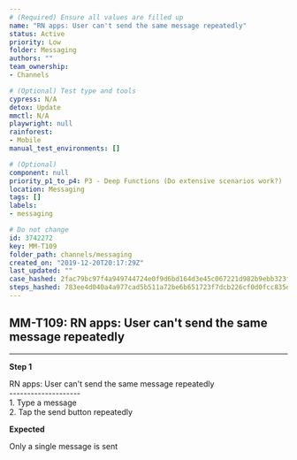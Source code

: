 ```yaml
---
# (Required) Ensure all values are filled up
name: "RN apps: User can't send the same message repeatedly"
status: Active
priority: Low
folder: Messaging
authors: ""
team_ownership: 
- Channels

# (Optional) Test type and tools
cypress: N/A
detox: Update
mmctl: N/A
playwright: null
rainforest: 
- Mobile
manual_test_environments: []

# (Optional)
component: null
priority_p1_to_p4: P3 - Deep Functions (Do extensive scenarios work?)
location: Messaging
tags: []
labels: 
- messaging

# Do not change
id: 3742272
key: MM-T109
folder_path: channels/messaging
created_on: "2019-12-20T20:17:29Z"
last_updated: ""
case_hashed: 2fac79bc97f4a949744724e0f9d6bd164d3e45c067221d982b9ebb323fdbc3b594bb8ae1e188af3d0b32db845403bfc5
steps_hashed: 783ee4d040a4a977cad5b511a72be6b651723f7dcb226cf0d0fcc835ddbc457766da09c9d2ba8821052682d8765404f0
---
```


## MM-T109: RN apps: User can't send the same message repeatedly

---

**Step 1**

RN apps: User can't send the same message repeatedly\
\--------------------\
1\. Type a message\
2\. Tap the send button repeatedly

**Expected**

Only a single message is sent
